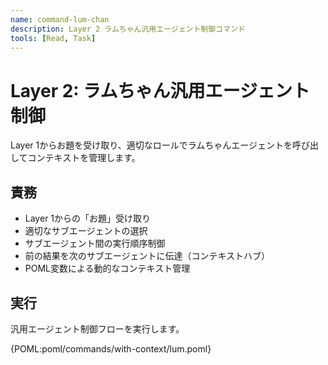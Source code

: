 ```yaml
---
name: command-lum-chan
description: Layer 2 ラムちゃん汎用エージェント制御コマンド
tools: [Read, Task]
---
```


# Layer 2: ラムちゃん汎用エージェント制御

Layer 1からお題を受け取り、適切なロールでラムちゃんエージェントを呼び出してコンテキストを管理します。

## 責務
- Layer 1からの「お題」受け取り
- 適切なサブエージェントの選択
- サブエージェント間の実行順序制御
- 前の結果を次のサブエージェントに伝達（コンテキストハブ）
- POML変数による動的なコンテキスト管理

## 実行

汎用エージェント制御フローを実行します。

{POML:poml/commands/with-context/lum.poml}